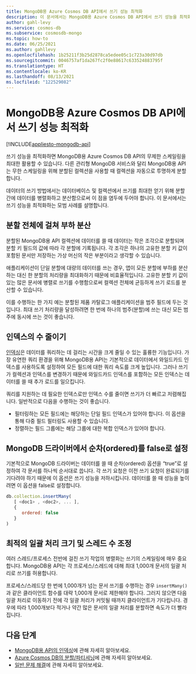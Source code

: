 ```yaml
---
title: MongoDB용 Azure Cosmos DB API에서 쓰기 성능 최적화
description: 이 문서에서는 MongoDB용 Azure Cosmos DB API에서 쓰기 성능을 최적화하여 최저 비용으로 최대한의 가능한 처리량을 얻는 방법을 설명합니다.
author: gahl-levy
ms.service: cosmos-db
ms.subservice: cosmosdb-mongo
ms.topic: how-to
ms.date: 06/25/2021
ms.author: gahllevy
ms.openlocfilehash: 1b25211f3b25d2878ca5edee05c1c723a30d97db
ms.sourcegitcommit: 0046757af1da267fc2f0e88617c633524883795f
ms.translationtype: HT
ms.contentlocale: ko-KR
ms.lasthandoff: 08/13/2021
ms.locfileid: "122529082"
---
```

# <a name="optimize-write-performance-in-azure-cosmos-db-api-for-mongodb"></a>MongoDB용 Azure Cosmos DB API에서 쓰기 성능 최적화
[!INCLUDE[appliesto-mongodb-api](../includes/appliesto-mongodb-api.md)]

쓰기 성능을 최적화하면 MongoDB용 Azure Cosmos DB API의 무제한 스케일링을 최대한 활용할 수 있습니다. 다른 관리형 MongoDB 서비스와 달리 MongoDB용 API는 무한 스케일링을 위해 분할된 컬렉션을 사용할 때 컬렉션을 자동으로 투명하게 분할합니다. 

데이터의 쓰기 방법에서는 데이터베이스 및 컬렉션에서 쓰기를 최대한 얻기 위해 분할 간에 데이터를 병렬화하고 분산함으로써 이 점을 염두에 두어야 합니다. 이 문서에서는 쓰기 성능을 최적화하는 모범 사례를 설명합니다.

## <a name="spread-the-load-across-your-shards"></a>분할 전체에 걸쳐 부하 분산
분할된 MongoDB용 API 컬렉션에 데이터를 쓸 때 데이터는 작은 조각으로 분할되며 분할 키 필드의 값에 따라 각 분할에 기록됩니다. 각 조각은 하나의 고유한 분할 키 값이 포함된 문서만 저장하는 가상 머신의 작은 부분이라고 생각할 수 있습니다. 

애플리케이션이 단일 분할에 대량의 데이터를 쓰는 경우, 앱이 모든 분할에 부하를 분산하는 대신 한 분할의 처리량을 최대화하기 때문에 비효율적입니다. 고유한 분할 키 값이 있는 많은 문서에 병렬로 쓰기를 수행함으로써 컬렉션 전체에 균등하게 쓰기 로드를 분산할 수 있습니다.

이를 수행하는 한 가지 예는 분할된 제품 카탈로그 애플리케이션을 범주 필드에 두는 것입니다. 최대 쓰기 처리량을 달성하려면 한 번에 하나의 범주(분할)에 쓰는 대신 모든 범주에 동시에 쓰는 것이 좋습니다. 

## <a name="reduce-the-number-of-indexes"></a>인덱스의 수 줄이기
[인덱싱](../mongodb-indexing.md)은 데이터를 쿼리하는 데 걸리는 시간을 크게 줄일 수 있는 훌륭한 기능입니다. 가장 유연한 쿼리 환경을 위해 MongoDB용 API는 기본적으로 데이터에서 와일드카드 인덱스를 사용하도록 설정하여 모든 필드에 대한 쿼리 속도를 크게 높입니다. 그러나 쓰기가 컬렉션과 인덱스를 변경하기 때문에 와일드카드 인덱스를 포함하는 모든 인덱스는 데이터를 쓸 때 추가 로드를 일으킵니다. 

쿼리를 지원하는 데 필요한 인덱스로만 인덱스 수를 줄이면 쓰기가 더 빠르고 저렴해집니다. 일반적으로 다음을 수행하는 것이 좋습니다.

* 필터링하는 모든 필드에는 해당하는 단일 필드 인덱스가 있어야 합니다. 이 옵션을 통해 다중 필드 필터링도 사용할 수 있습니다.
* 정렬하는 필드 그룹에는 해당 그룹에 대한 복합 인덱스가 있어야 합니다. 

## <a name="set-ordered-to-false-in-the-mongodb-drivers"></a>MongoDB 드라이버에서 순차(ordered)를 false로 설정
기본적으로 MongoDB 드라이버는 데이터를 쓸 때 순차(ordered) 옵션을 “true”로 설정하여 각 문서를 하나씩 순서대로 씁니다. 각 쓰기 요청은 이전 쓰기 요청이 완료되기를 기다려야 하기 때문에 이 옵션은 쓰기 성능을 저하시킵니다. 데이터를 쓸 때 성능을 높이려면 이 옵션을 false로 설정합니다. 

```JavaScript
db.collection.insertMany(
   [ <doc1> , <doc2>, ... ],
   {
      ordered: false
   }
)
```

## <a name="tune-for-the-optimal-batch-size-and-thread-count"></a>최적의 일괄 처리 크기 및 스레드 수 조정
여러 스레드/프로세스 전반에 걸친 쓰기 작업의 병렬화는 쓰기의 스케일링에 매우 중요합니다. MongoDB용 API는 각 프로세스/스레드에 대해 최대 1,000개 문서의 일괄 처리로 쓰기를 허용합니다. 

프로세스/스레드당 한 번에 1,000개가 넘는 문서 쓰기를 수행하는 경우 `insertMany()`과 같은 클라이언트 함수를 대략 1,000개 문서로 제한해야 합니다. 그러지 않으면 다음 일괄 처리로 이동하기 전에 각 일괄 처리가 커밋될 때까지 클라이언트가 기다립니다. 경우에 따라 1,000개보다 적거나 약간 많은 문서의 일괄 처리를 분할하면 속도가 더 빨라집니다.



## <a name="next-steps"></a>다음 단계

* [MongoDB용 API의 인덱싱](../mongodb-indexing.md)에 관해 자세히 알아보세요.
* [Azure Cosmos DB의 분할/파티셔닝](../partitioning-overview.md)에 관해 자세히 알아보세요.
* [일반 문제 해결](error-codes-solutions.md)에 관해 자세히 알아보세요.
